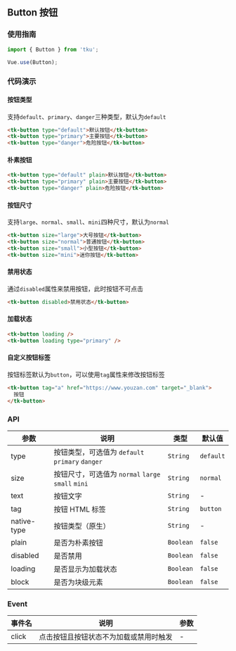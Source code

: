 ## Button 按钮

### 使用指南
``` javascript
import { Button } from 'tku';

Vue.use(Button);
```

### 代码演示

#### 按钮类型
支持`default`、`primary`、`danger`三种类型，默认为`default`

```html
<tk-button type="default">默认按钮</tk-button>
<tk-button type="primary">主要按钮</tk-button>
<tk-button type="danger">危险按钮</tk-button>
```

#### 朴素按钮

```html
<tk-button type="default" plain>默认按钮</tk-button>
<tk-button type="primary" plain>主要按钮</tk-button>
<tk-button type="danger" plain>危险按钮</tk-button>
```

#### 按钮尺寸
支持`large`、`normal`、`small`、`mini`四种尺寸，默认为`normal`

```html 
<tk-button size="large">大号按钮</tk-button>
<tk-button size="normal">普通按钮</tk-button>
<tk-button size="small">小型按钮</tk-button>
<tk-button size="mini">迷你按钮</tk-button>
```

#### 禁用状态
通过`disabled`属性来禁用按钮，此时按钮不可点击

```html
<tk-button disabled>禁用状态</tk-button>
```

#### 加载状态

```html 
<tk-button loading />
<tk-button loading type="primary" />
```

#### 自定义按钮标签

按钮标签默认为`button`，可以使用`tag`属性来修改按钮标签

```html 
<tk-button tag="a" href="https://www.youzan.com" target="_blank">
  按钮
</tk-button>
```


### API

| 参数 | 说明 | 类型 | 默认值 |
|-----------|-----------|-----------|-------------|
| type | 按钮类型，可选值为 `default` `primary` `danger` | `String` | `default` |
| size | 按钮尺寸，可选值为 `normal` `large` `small` `mini` | `String` | `normal` |
| text | 按钮文字 | `String` | - |
| tag | 按钮 HTML 标签 | `String` | `button` |
| native-type | 按钮类型（原生） | `String` | - |
| plain | 是否为朴素按钮 | `Boolean` | `false` |
| disabled | 是否禁用 | `Boolean` | `false` |
| loading | 是否显示为加载状态 | `Boolean` | `false` |
| block | 是否为块级元素 | `Boolean` | `false` |

### Event

| 事件名 | 说明 | 参数 |
|-----------|-----------|-----------|
| click | 点击按钮且按钮状态不为加载或禁用时触发 | - |
